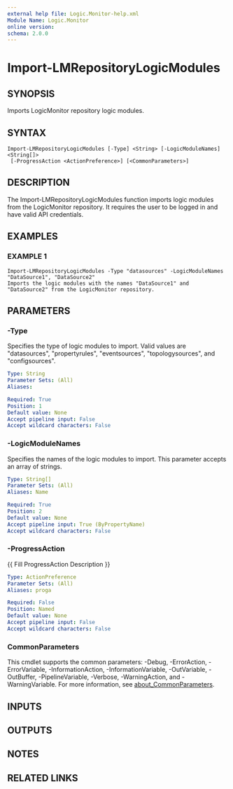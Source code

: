 ```yaml
---
external help file: Logic.Monitor-help.xml
Module Name: Logic.Monitor
online version:
schema: 2.0.0
---
```


# Import-LMRepositoryLogicModules

## SYNOPSIS
Imports LogicMonitor repository logic modules.

## SYNTAX

```
Import-LMRepositoryLogicModules [-Type] <String> [-LogicModuleNames] <String[]>
 [-ProgressAction <ActionPreference>] [<CommonParameters>]
```

## DESCRIPTION
The Import-LMRepositoryLogicModules function imports logic modules from the LogicMonitor repository.
It requires the user to be logged in and have valid API credentials.

## EXAMPLES

### EXAMPLE 1
```
Import-LMRepositoryLogicModules -Type "datasources" -LogicModuleNames "DataSource1", "DataSource2"
Imports the logic modules with the names "DataSource1" and "DataSource2" from the LogicMonitor repository.
```

## PARAMETERS

### -Type
Specifies the type of logic modules to import.
Valid values are "datasources", "propertyrules", "eventsources", "topologysources", and "configsources".

```yaml
Type: String
Parameter Sets: (All)
Aliases:

Required: True
Position: 1
Default value: None
Accept pipeline input: False
Accept wildcard characters: False
```

### -LogicModuleNames
Specifies the names of the logic modules to import.
This parameter accepts an array of strings.

```yaml
Type: String[]
Parameter Sets: (All)
Aliases: Name

Required: True
Position: 2
Default value: None
Accept pipeline input: True (ByPropertyName)
Accept wildcard characters: False
```

### -ProgressAction
{{ Fill ProgressAction Description }}

```yaml
Type: ActionPreference
Parameter Sets: (All)
Aliases: proga

Required: False
Position: Named
Default value: None
Accept pipeline input: False
Accept wildcard characters: False
```

### CommonParameters
This cmdlet supports the common parameters: -Debug, -ErrorAction, -ErrorVariable, -InformationAction, -InformationVariable, -OutVariable, -OutBuffer, -PipelineVariable, -Verbose, -WarningAction, and -WarningVariable. For more information, see [about_CommonParameters](http://go.microsoft.com/fwlink/?LinkID=113216).

## INPUTS

## OUTPUTS

## NOTES

## RELATED LINKS
